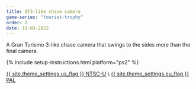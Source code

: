 ```yaml
---
title: GT3-like chase camera
game-series: "tourist-trophy"
order: 2
date: 15-03-2022
---
```


A Gran Turismo 3-like chase camera that swings to the sides more than the final camera.

{% include setup-instructions.html platform="ps2" %}

<a href="https://github.com/CookiePLMonster/Console-Cheat-Codes/blob/master/PS2/Tourist%20Trophy/GT3%20style%20camera/SCUS-97502_FF9C0E93_gt3cam.pnach" class="button" role="button" target="_blank">{{ site.theme_settings.us_flag }} NTSC-U</a> \\
<a href="https://github.com/CookiePLMonster/Console-Cheat-Codes/blob/master/PS2/Tourist%20Trophy/GT3%20style%20camera/SCES-53372_CA9AA903_gt3cam.pnach" class="button" role="button" target="_blank">{{ site.theme_settings.eu_flag }} PAL</a>
